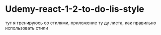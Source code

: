 # Udemy-react-1-2-to-do-lis-style

тут я тренируюсь со стилями, приложение ту ду листа, как правильно использовать стили
